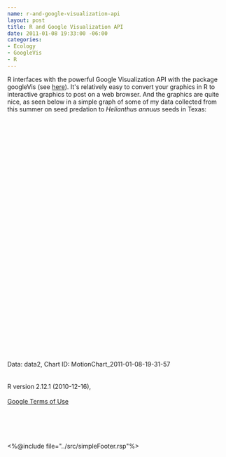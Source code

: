 ```yaml
--- 
name: r-and-google-visualization-api
layout: post
title: R and Google Visualization API
date: 2011-01-08 19:33:00 -06:00
categories: 
- Ecology
- GoogleVis
- R
---
```

R interfaces with the powerful Google Visualization API with the package googleVis (see <a href="http://code.google.com/p/google-motion-charts-with-r/">here</a>). It's relatively easy to convert your graphics in R to interactive graphics to post on a web browser. And the graphics are quite nice, as seen below in a simple graph of some of my data collected from this summer on seed predation to <i>Helianthus annuus</i> seeds in Texas:<br /><br /><script src="http://www.google.com/jsapi" type="text/javascript"></script><br /><script type="text/javascript">google.load("visualization", "1", { packages:["motionchart"] });google.setOnLoadCallback(drawChart);function drawChart() {var data = new google.visualization.DataTable();var datajson = [ [ "Site 1",new Date(2008,0,8),"beall","far",2.7558, 119.7 ],[ "Site 1",new Date(2009,0,8),"beall","near",0.53571,128.83 ],[ "Site 1",new Date(2010,0,8),"mine field","near",0.36207,103.23 ],[ "Site 2",new Date(2008,0,8),"beall","near",0.051212,82.188 ],[ "Site 2",new Date(2009,0,8),"mine field","far",     0,45.664 ],[ "Site 2",new Date(2010,0,8),"mine field","near",     0,50.319 ],[ "Site 3",new Date(2007,0,8),"beall","far",0.30909,94.639 ],[ "Site 3",new Date(2008,0,8),"beall","near",0.02439,137.54 ],[ "Site 3",new Date(2009,0,8),"mine field","far",0.85294,97.058 ],[ "Site 3",new Date(2010,0,8),"mine field","near",0.050633,127.31 ],[ "Site 4",new Date(2007,0,8),"beall","far",0.34539,109.48 ],[ "Site 4",new Date(2008,0,8),"beall","near",0.27667,127.04 ],[ "Site 4",new Date(2009,0,8),"mine field","far",0.69652,138.99 ],[ "Site 4",new Date(2010,0,8),"mine field","near",0.16392,153.22 ],[ "Site 5",new Date(2007,0,8),"mine field","far",0.060811,124.68 ],[ "Site 5",new Date(2008,0,8),"mine field","near",0.12821, 103.6 ] ];data.addColumn('string','site2');data.addColumn('date','years');data.addColumn('string','seed_source');data.addColumn('string','near_far');data.addColumn('number','meanholes');data.addColumn('number','meanseeds');data.addRows(datajson);var chart = new google.visualization.MotionChart(   document.getElementById('MotionChart_2011-01-08-19-31-57'));var options ={};options["width"] =    600;options["height"] =    500;chart.draw(data,options);}</script><br /><div id="MotionChart_2011-01-08-19-31-57" style="height: 500px; width: 600px;"></div>Data: data2, Chart ID: MotionChart_2011-01-08-19-31-57<br /><br /><br />R version 2.12.1 (2010-12-16),<br /><a href="http://code.google.com/apis/visualization/terms.html"><br />Google Terms of Use</a><br /><br /><br /><br /><br /><br />&lt;%@include file="../src/simpleFooter.rsp"%&gt;
